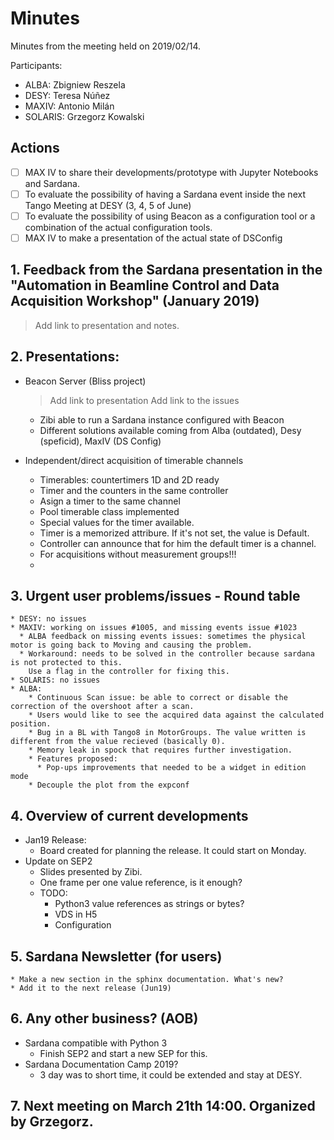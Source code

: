 # Minutes

Minutes from the meeting held on 2019/02/14.

Participants:

- ALBA: Zbigniew Reszela
- DESY: Teresa Núñez
- MAXIV: Antonio Milán
- SOLARIS: Grzegorz Kowalski

## Actions

- [ ] MAX IV to share their developments/prototype with Jupyter Notebooks and Sardana.
- [ ] To evaluate the possibility of having a Sardana event inside the next Tango Meeting at DESY (3, 4, 5 of June)
- [ ] To evaluate the possibility of using Beacon as a configuration tool or a combination of the actual configuration tools.
- [ ] MAX IV to make a presentation of the actual state of DSConfig

## 1. Feedback from the Sardana presentation in the "Automation in Beamline Control and Data Acquisition Workshop" (January 2019)

> Add link to presentation and notes.

## 2. Presentations:
   
   * Beacon Server (Bliss project)
     > Add link to presentation
     > Add link to the issues
     * Zibi able to run a Sardana instance configured with Beacon
     * Different solutions available coming from  Alba (outdated), Desy (speficid), MaxIV (DS Config)
   
   * Independent/direct acquisition of timerable channels
     * Timerables: countertimers 1D and 2D ready
     * Timer and the counters in the same controller
     * Asign a timer to the same channel
     * Pool timerable class implemented
     * Special values for the timer available.
     * Timer is a memorized attribure. If it's not set, the value is Default.
     * Controller can announce that for him the default timer is a channel.
     * For acquisitions without measurement groups!!!
     * 

## 3. Urgent user problems/issues - Round table
    
    * DESY: no issues
    * MAXIV: working on issues #1005, and missing events issue #1023
      * ALBA feedback on missing events issues: sometimes the physical motor is going back to Moving and causing the problem.
      * Workaround: needs to be solved in the controller because sardana is not protected to this.
        Use a flag in the controller for fixing this.
    * SOLARIS: no issues 
    * ALBA:
        * Continuous Scan issue: be able to correct or disable the correction of the overshoot after a scan.
        * Users would like to see the acquired data against the calculated position.
        * Bug in a BL with Tango8 in MotorGroups. The value written is different from the value recieved (basically 0).
        * Memory leak in spock that requires further investigation.
        * Features proposed:
          * Pop-ups improvements that needed to be a widget in edition mode
        * Decouple the plot from the expconf
        
## 4. Overview of current developments

   * Jan19 Release:
       * Board created for planning the release. It could start on Monday.
   * Update on SEP2
       * Slides presented by Zibi.
       * One frame per one value reference, is it enough?
       * TODO:
           * Python3 value references as strings or bytes?
           * VDS in H5
           * Configuration

## 5. Sardana Newsletter (for users) 
    * Make a new section in the sphinx documentation. What's new?
    * Add it to the next release (Jun19)

## 6. Any other business? (AOB)
   * Sardana compatible with Python 3 
     * Finish SEP2 and start a new SEP for this.
   * Sardana Documentation Camp 2019?
     * 3 day was to short time, it could be extended and stay at DESY.

## 7. Next meeting on March 21th 14:00. Organized by Grzegorz.

